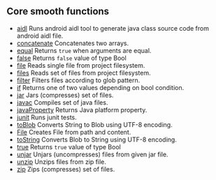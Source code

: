 Core smooth functions
---------------------

 * [aidl](api/aidl.md) Runs android aidl tool to generate java
class source code from android aidl file.
 * [concatenate](api/concatenate.md) Concatenates two arrays.
 * [equal](api/equal.md) Returns `true` when arguments are equal.
 * [false](api/false.md) Returns `false` value of type Bool
 * [file](api/file.md) Reads single file from project filesystem.
 * [files](api/files.md) Reads set of files from project filesystem.
 * [filter](api/filter.md) Filters files according to glob pattern.
 * [if](api/if.md) Returns one of two values depending on bool condition.
 * [jar](api/jar.md) Jars (compresses) set of files.
 * [javac](api/javac.md) Compiles set of java files.
 * [javaProperty](api/javaProperty.md) Returns Java platform property.
 * [junit](api/junit.md) Runs junit tests.
 * [toBlob](api/toBlob.md) Converts String to Blob using UTF-8 encoding.
 * [File](api/File.md) Creates File from path and content.
 * [toString](api/toString.md) Converts Blob to String using UTF-8 encoding.
 * [true](api/true.md) Returns `true` value of type Bool
 * [unjar](api/unjar.md) Unjars (uncompresses) files from given jar file.
 * [unzip](api/unzip.md) Unzips files from zip file.
 * [zip](api/zip.md) Zips (compresses) set of files.
